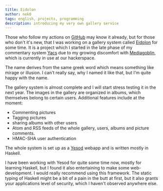 ```yaml
---
title: Eidolon
author: nek0
tags: english, projects, programming
description: introducing my very own gallery service
---
```


Those who follow my actions on [GitHub](https://github.com/nek0) may know it already, but for those who don't it's new, that I was working on a gallery system called [Eidolon](https://github.com/nek0/eidolon) for some time. It is a project which I started in the late phase of my commentary system [Yacs](https://github.com/nek0/yacs) due to my growing discomfort with [Mediagoblin](http://mediagoblin.org/), which is currently in use at our hackerspace.

The name derives from the same greek word which means something like mirage or illusion. I can't really say, why I named it like that, but I'm quite happy with the name.

The gallery system is almost complete and I will start stress testing it in the next year. The images in the gallery are organized in albums, which themselves belong to certain users. Additional features include at the moment:

* Commenting pictures
* Tagging pictures
* sharing albums with other users
* Atom and RSS feeds of the whole gallery, users, albums and picture comments.
* HMAC-SHA user authentication

The whole system is set up as a [Yesod](http://www.yesodweb.com/) webapp and is written mostly in Haskell.

I have been working with Yesod for quite some time now, mostly for learning Haskell, but I found it also entertaining to make some web-development. I would really recommend using this framework. The static typing of Haskell might be a bit of a pain in the butt at first, but it also grants your applications level of security, which I haven't observed anywhere else.
